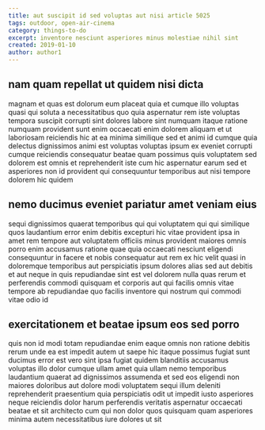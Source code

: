 ```yaml
---
title: aut suscipit id sed voluptas aut nisi article 5025
tags: outdoor, open-air-cinema
category: things-to-do
excerpt: inventore nesciunt asperiores minus molestiae nihil sint
created: 2019-01-10
author: author1
---
```


## nam quam repellat ut quidem nisi dicta

magnam et quas est dolorum eum placeat quia et cumque illo voluptas quasi qui soluta a necessitatibus quo quia aspernatur rem iste voluptas tempora suscipit corrupti sint dolores labore sint numquam itaque ratione numquam provident sunt enim occaecati enim dolorem aliquam et ut laboriosam reiciendis hic at ea minima similique sed et animi id cumque quia delectus dignissimos animi est voluptas voluptas ipsum ex eveniet corrupti cumque reiciendis consequatur beatae quam possimus quis voluptatem sed dolorem est omnis et reprehenderit iste cum hic aspernatur earum sed et asperiores non id provident qui consequuntur temporibus aut nisi tempore dolorem hic quidem

## nemo ducimus eveniet pariatur amet veniam eius

sequi dignissimos quaerat temporibus qui qui voluptatem qui qui similique quos laudantium error enim debitis excepturi hic vitae provident ipsa in amet rem tempore aut voluptatem officiis minus provident maiores omnis porro enim accusamus ratione quae quia occaecati nesciunt eligendi consequuntur in facere et nobis consequatur aut rem ex hic velit quasi in doloremque temporibus aut perspiciatis ipsum dolores alias sed aut debitis et aut neque in quis repudiandae sint est vel dolorem nulla quas rerum et perferendis commodi quisquam et corporis aut qui facilis omnis vitae tempore ab repudiandae quo facilis inventore qui nostrum qui commodi vitae odio id

## exercitationem et beatae ipsum eos sed porro

quis non id modi totam repudiandae enim eaque omnis non ratione debitis rerum unde ea est impedit autem ut saepe hic itaque possimus fugiat sunt ducimus error est vero sint ipsa fugiat quidem blanditiis accusamus voluptas illo dolor cumque ullam amet quia ullam nemo temporibus laudantium quaerat ad dignissimos assumenda et sed eos eligendi non maiores doloribus aut dolore modi voluptatem sequi illum deleniti reprehenderit praesentium quia perspiciatis odit ut impedit iusto asperiores neque reiciendis dolor harum perferendis veritatis aspernatur occaecati beatae et sit architecto cum qui non dolor quos quisquam quam asperiores minima autem necessitatibus iure dolores ut sit
